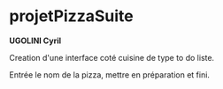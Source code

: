 # projetPizzaSuite


__UGOLINI Cyril__


Creation d'une interface coté cuisine de type to do liste.


Entrée le nom de la pizza, mettre en préparation et fini.
